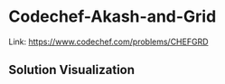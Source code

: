 # Codechef-Akash-and-Grid
Link: https://www.codechef.com/problems/CHEFGRD
## Solution Visualization
